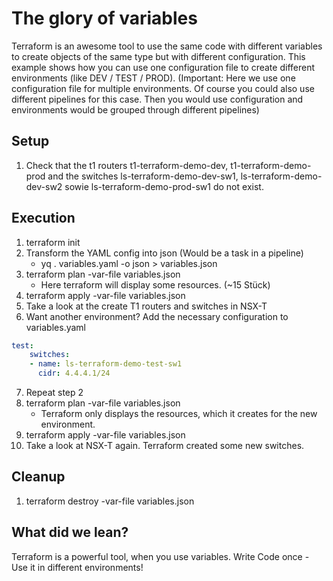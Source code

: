 # The glory of variables

Terraform is an awesome tool to use the same code with different variables to create objects of the same type but with different configuration. This example shows how you can use one configuration file to create different environments (like DEV / TEST / PROD).
(Important: Here we use one configuration file for multiple environments. Of course you could also use different pipelines for this case. Then you would use configuration and environments would be grouped through different pipelines)

## Setup

1. Check that the t1 routers t1-terraform-demo-dev, t1-terraform-demo-prod and the switches ls-terraform-demo-dev-sw1, ls-terraform-demo-dev-sw2 sowie ls-terraform-demo-prod-sw1 do not exist.

## Execution

1. terraform init
2. Transform the YAML config into json (Would be a task in a pipeline)
    - yq . variables.yaml -o json > variables.json
3. terraform plan -var-file variables.json
    - Here terraform will display some resources. (~15 Stück)
4. terraform apply -var-file variables.json
5. Take a look at the create T1 routers and switches in NSX-T 
6. Want another environment? Add the necessary configuration to variables.yaml

```yaml
test:
    switches:
    - name: ls-terraform-demo-test-sw1
      cidr: 4.4.4.1/24
```

7. Repeat step 2
8. terraform plan -var-file variables.json
    - Terraform only displays the resources, which it creates for the new environment. 
9. terraform apply -var-file variables.json
10. Take a look at NSX-T again. Terraform created some new switches.

## Cleanup

1. terraform destroy -var-file variables.json

## What did we lean?

Terraform is a powerful tool, when you use variables. Write Code once - Use it in different environments!